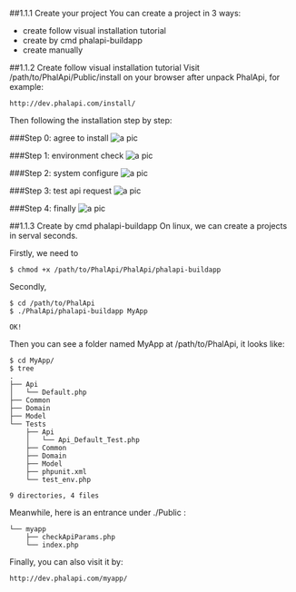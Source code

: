 ##1.1.1 Create your project
You can create a project in 3 ways:  
 + create follow visual installation tutorial
 + create by cmd phalapi-buildapp
 + create manually
  
##1.1.2 Create follow visual installation tutorial
Visit /path/to/PhalApi/Public/install on your browser after unpack PhalApi, for example:  
```
http://dev.phalapi.com/install/
```
Then following the installation step by step:  
  
###Step 0: agree to install
![a pic](http://7xiz2f.com1.z0.glb.clouddn.com/QQ20151024155002.jpg)  
  
###Step 1: environment check
![a pic](http://7xiz2f.com1.z0.glb.clouddn.com/QQ20151024155015.jpg)  
  
###Step 2: system configure
![a pic](http://7xiz2f.com1.z0.glb.clouddn.com/QQ20151024155030.jpg)  
  
###Step 3: test api request
![a pic](http://7xiz2f.com1.z0.glb.clouddn.com/QQ20151024155041.jpg)
  
###Step 4: finally
![a pic](http://7qnay5.com1.z0.glb.clouddn.com/step7_20151012223516.png)
  
##1.1.3 Create by cmd phalapi-buildapp
On linux, we can create a projects in serval seconds. 
  
Firstly, we need to
```
$ chmod +x /path/to/PhalApi/PhalApi/phalapi-buildapp
```
  
Secondly, 
```
$ cd /path/to/PhalApi
$ ./PhalApi/phalapi-buildapp MyApp

OK!

```
  
Then you can see a folder named MyApp at /path/to/PhalApi, it looks like:
```
$ cd MyApp/
$ tree
.
├── Api
│   └── Default.php
├── Common
├── Domain
├── Model
└── Tests
    ├── Api
    │   └── Api_Default_Test.php
    ├── Common
    ├── Domain
    ├── Model
    ├── phpunit.xml
    └── test_env.php

9 directories, 4 files

```
 
Meanwhile, here is an entrance under ./Public :
```
└── myapp
    ├── checkApiParams.php
    └── index.php
```
 
Finally, you can also visit it by:
```
http://dev.phalapi.com/myapp/
```